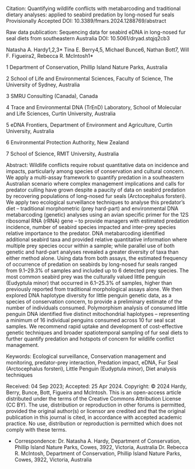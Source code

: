Citation: 
Quantifying wildlife conflicts with metabarcoding and traditional dietary analyses: applied to seabird predation by long-nosed fur seals Provisionally Accepted
DOI: 10.3389/fmars.2024.1288769/abstract

Raw data publication:
Sequencing data for seabird eDNA in long-nosed fur seal diets from southeastern Australia
DOI: 10.5061/dryad.stqjq2cb3

Natasha A. Hardy1,2,3*  Tina E. Berry4,5, Michael Bunce6,  Nathan Bott7,  Will F. Figueira2,  Rebecca R. McIntosh1*

1 Department of Conservation, Phillip Island Nature Parks, Australia

2 School of Life and Environmental Sciences, Faculty of Science, The University of Sydney, Australia

3 SMRU Consulting (Canada), Canada

4 Trace and Environmental DNA (TrEnD) Laboratory, School of Molecular and Life Sciences, Curtin University, Australia

5 eDNA Frontiers, Department of Environment and Agriculture, Curtin University, Australia

6 Environmental Protection Authority, New Zealand

7 School of Science, RMIT University, Australia

Abstract:
Wildlife conflicts require robust quantitative data on incidence and impacts, particularly among species of conservation and cultural concern. We apply a multi-assay framework to quantify predation in a southeastern Australian scenario where complex management implications and calls for predator culling have grown despite a paucity of data on seabird predation by recovering populations of long-nosed fur seals (Arctocephalus forsteri). We apply two ecological surveillance techniques to analyse this predator’s diet – traditional morphometric (prey hard-part) and environmental DNA metabarcoding (genetic) analyses using an avian specific primer for the 12S ribosomal RNA (rRNA) gene – to provide managers with estimated predation incidence, number of seabird species impacted and inter-prey species relative importance to the predator. DNA metabarcoding identified additional seabird taxa and provided relative quantitative information where multiple prey species occur within a sample; while parallel use of both genetic and hard-part analyses revealed a greater diversity of taxa than either method alone. Using data from both assays, the estimated frequency of occurrence of predation on seabirds by long-nosed fur seals ranged from 9.1–29.3% of samples and included up to 6 detected prey species. The most common seabird prey was the culturally valued little penguin (Eudyptula minor) that occurred in 6.1–25.3% of samples, higher than previously reported from traditional morphological assays alone. We then explored DNA haplotype diversity for little penguin genetic data, as a species of conservation concern, to provide a preliminary estimate of the number of individuals consumed. Polymorphism analysis of consumed little penguin DNA identified five distinct mitochondrial haplotypes – representing a minimum of 16 individual penguins consumed across 10 fur seal scat samples. We recommend rapid uptake and development of cost-effective genetic techniques and broader spatiotemporal sampling of fur seal diets to further quantify predation and hotspots of concern for wildlife conflict management.

Keywords: 
Ecological surveillance, Conservation management and monitoring, predator-prey interaction, Predation impact, eDNA, Fur Seal (Arctocephalus forsteri), Little Penguin (Eudyptula minor), Diet analysis techniques

Received: 04 Sep 2023; Accepted: 25 Apr 2024.
Copyright: © 2024 Hardy, Berry, Bunce, Bott, Figueira and McIntosh. This is an open-access article distributed under the terms of the Creative Commons Attribution License (CC BY). The use, distribution or reproduction in other forums is permitted, provided the original author(s) or licensor are credited and that the original publication in this journal is cited, in accordance with accepted academic practice. No use, distribution or reproduction is permitted which does not comply with these terms.

* Correspondence:
Dr. Natasha A. Hardy, Department of Conservation, Phillip Island Nature Parks, Cowes, 3922, Victoria, Australia
Dr. Rebecca R. McIntosh, Department of Conservation, Phillip Island Nature Parks, Cowes, 3922, Victoria, Australia
